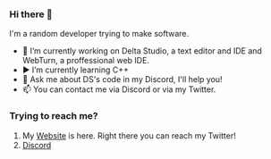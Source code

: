 ### Hi there 👋

I'm a random developer trying to make software.

- 📄 I’m currently working on Delta Studio, a text editor and IDE and WebTurn, a proffessional web IDE.
- ▶ I’m currently learning C++
- 💬 Ask me about DS's code in my Discord, I'll help you!
- 📫 You can contact me via Discord or via my Twitter.

### Trying to reach me?
1. My <a href="https://delta-studio.herokuapp.com">Website</a> is here. Right there you can reach my Twitter!
2. <a href="https://discord.gg/ytWJxrM">Discord</a>
